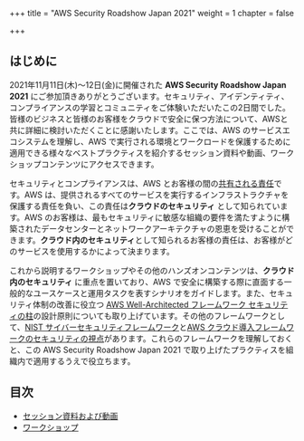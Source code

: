 +++
title = "AWS Security Roadshow Japan 2021"
weight = 1
chapter = false

+++

## はじめに

2021年11月11日(木)〜12日(金)に開催された **AWS Security Roadshow Japan 2021** にご参加頂きありがとうございます。セキュリティ、アイデンティティ、コンプライアンスの学習とコミュニティをご体験いただいたこの2日間でした。皆様のビジネスと皆様のお客様をクラウドで安全に保つ方法について、AWSと共に詳細に検討いただくことに感謝いたします。ここでは、AWS のサービスエコシステムを理解し、AWS で実行される環境とワークロードを保護するために適用できる様々なベストプラクティスを紹介するセッション資料や動画、ワークショップコンテンツにアクセスできます。

セキュリティとコンプライアンスは、AWS とお客様の間の[共有される責任](https://aws.amazon.com/jp/compliance/shared-responsibility-model/)です。AWS は、提供されるすべてのサービスを実行するインフラストラクチャを保護する責任を負い、この責任は**クラウドのセキュリティ** として知られています。AWS のお客様は、最もセキュリティに敏感な組織の要件を満たすように構築されたデータセンターとネットワークアーキテクチャの恩恵を受けることができます。**クラウド内のセキュリティ**として知られるお客様の責任は、お客様がどのサービスを使用するかによって決まります。

これから説明するワークショップやその他のハンズオンコンテンツは、**クラウド内のセキュリティ** に重点を置いており、AWS で安全に構築する際に直面する一般的なユースケースと運用タスクを表すシナリオをガイドします。また、セキュリティ体制の改善に役立つ [AWS Well-Architected フレームワーク セキュリティの柱](https://d1.awsstatic.com/whitepapers/ja_JP/architecture/AWS-Security-Pillar.pdf)の設計原則についても取り上げています。その他のフレームワークとして、[NIST サイバーセキュリティフレームワーク](https://www.nist.gov/cyberframework/online-learning/components-framework)と[AWS クラウド導入フレームワークのセキュリティの視点](https://d1.awsstatic.com/whitepapers/ja_JP/AWS_CAF_Security_Perspective.pdf)があります。これらのフレームワークを理解しておくと、この AWS Security Roadshow Japan 2021 で取り上げたプラクティスを組織内で適用するうえで役立ちます。

## 目次

  - [セッション資料および動画](/ja/agenda/#セッション資料および動画)
  - [ワークショップ](/ja/agenda/#ワークショップ) 
